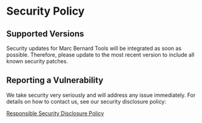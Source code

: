 # Security Policy

## Supported Versions

Security updates for Marc Bernard Tools will be integrated as soon as possible. Therefore, please update to the most recent version to include all known security patches.

## Reporting a Vulnerability

We take security very seriously and will address any issue immediately. For details on how to contact us, see our security disclosure policy:

[Responsible Security Disclosure Policy](https://marcbernardtools.com/company/security)
